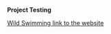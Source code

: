 **Project Testing**

[Wild Swimming link to the website](https://flask-wild-swimming-1dc7d2b9c0b6.herokuapp.com/home) 

